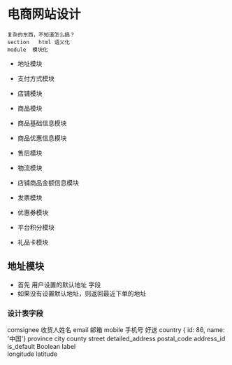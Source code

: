 # 电商网站设计

    复杂的东西，不知道怎么搞？
    section   html 语义化
    module  模块化

- 地址模块
- 支付方式模块
- 店铺模块
- 商品模块
- 商品基础信息模块
- 商品优惠信息模块
- 售后模块
- 物流模块
- 店铺商品金额信息模块

- 发票模块
- 优惠券模块
- 平台积分模块
- 礼品卡模块

## 地址模块

- 首先  用户设置的默认地址  字段
- 如果没有设置默认地址，则返回最近下单的地址

### 设计表字段

comsignee  收货人姓名
email 邮箱
mobile 手机号
好送
country { id: 86, name: '中国'}
province
city
county
street
detailed_address
postal_code
address_id
is_default Boolean
label  
longitude
latitude
